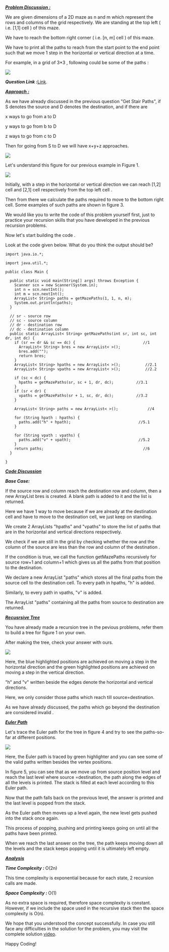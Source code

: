 <i style="text-decoration:underline"><b>Problem Discussion :</b></i>

We are given dimensions of a 2D maze as n and m which represent the rows and columns of the grid respectively.
We are standing at the top left ( i.e. [1,1] cell ) of this maze.

We have to reach the bottom right corner ( i.e. [n, m] cell ) of this maze.

We have to print all the paths to reach from the start point to the end point such that we move 1 step in the horizontal or vertical direction at a time.

For example, in a grid of 3*3 , following could be some of the paths :

<img src="https://pepvids.sgp1.cdn.digitaloceanspaces.com/articles/get_maze_paths/get_maze_paths_1.png">

<i><b>Question Link :</b></i>[Link](https://www.pepcoding.com/resources/online-java-foundation/recursion-with-arraylists/get-maze-paths-official/ojquestion).

<i style="text-decoration:underline"><b>Approach :</b></i>

As we have already discussed in the previous question "Get Stair Paths", if S denotes the source and D denotes the destination, and if there are

x ways to go from a to D

y ways to go from b to D

z ways to go from c to D

Then for going from S to D we will have x+y+z approaches.

<img src="https://pepvids.sgp1.cdn.digitaloceanspaces.com/articles/get_maze_paths/get_maze_paths_2.png">

Let's understand this figure for our previous example in Figure 1.

<img src="https://pepvids.sgp1.cdn.digitaloceanspaces.com/articles/get_maze_paths/get_maze_paths_3.png">

Initially, with a step in the horizontal or vertical direction we can reach [1,2] cell and [2,1] cell respectively from the top left cell .

Then from there we calculate the paths required to move to the bottom right cell. Some examples of such paths are shown in figure 3.

We would like you to write the code of this problem yourself first, just to practice your recursion skills that you have developed in the previous recursion problems.

Now let's start building the code .

Look at the code given below. What do you think the output should be?

```
import java.io.*;

import java.util.*;

public class Main {

  public static void main(String[] args) throws Exception {
    Scanner scn = new Scanner(System.in);
    int n = scn.nextInt();
    int m = scn.nextInt();
    ArrayList< String> paths = getMazePaths(1, 1, n, m);
    System.out.println(paths);
  }

  // sr - source row
  // sc - source column
  // dr - destination row
  // dc - destination column
  public static ArrayList< String> getMazePaths(int sr, int sc, int dr, int dc) {
    if (sr == dr && sc == dc) {                              //1
      ArrayList< String> bres = new ArrayList< >();
      bres.add("");
      return bres;
    }
    ArrayList< String> hpaths = new ArrayList< >();           //2.1
    ArrayList< String> vpaths = new ArrayList< >();           //2.2

    if (sc < dc) {
      hpaths = getMazePaths(sr, sc + 1, dr, dc);          //3.1
    }
    if (sr < dr) {
      vpaths = getMazePaths(sr + 1, sc, dr, dc);          //3.2
    }

    ArrayList< String> paths = new ArrayList< >();             //4

    for (String hpath : hpaths) {
      paths.add("h" + hpath);                              //5.1
    }

    for (String vpath : vpaths) {
      paths.add("v" + vpath);                              //5.2
    }
    return paths;                                            //6
  }

}
```

<i style="text-decoration:underline"><b>Code Discussion </b></i>

<i><b>Base Case: </b></i>

If the source row and column reach the destination row and column, then a new ArrayList bres is created. A blank path is added to it and the list is returned. 

Here we have 1 way to move because if we are already at the destination cell and have to move to the destination cell, we just keep on standing.

We create 2 ArrayLists "hpaths" and "vpaths" to store the list of paths that are in the horizontal and vertical directions respectively.

We check if we are still in the grid by checking whether the row and the column of the source are less than the row and column of the destination .

If the condition is true, we call the function getMazePaths recursively for source row+1 and column+1 which gives us all the paths from that position to the destination.

We declare a new ArrayList "paths" which stores all the final paths from the source cell to the destination cell.
To every path in hpaths, "h" is added.

Similarly, to every path in vpaths, "v" is added.

The ArrayList "paths" containing all the paths from source to destination are returned.

<i style="text-decoration:underline"><b>Recusrsive Tree </b></i>

You have already made a recursion tree in the pevious problems, refer them to build a tree for figure 1 on your own.

After making the tree, check your answer with ours.

<img src="https://pepvids.sgp1.cdn.digitaloceanspaces.com/articles/get_maze_paths/get_maze_paths_4.png">

Here, the blue highlighted positions are achieved on moving a step in the horizontal direction and the green highlighted positions are achieved on moving a step in the vertical direction.

"h" and "v" written beside the edges denote the horizontal and vertical directions.

Here, we only consider those paths which reach till source=destination.

As we have already discussed, the paths which go beyond the destination are considered invalid .

<i style="text-decoration:underline"><b>Euler Path </b></i>

Let's trace the Euler path for the tree in figure 4 and try to see the paths-so-far at different positions.

<img src="https://pepvids.sgp1.cdn.digitaloceanspaces.com/articles/get_maze_paths/get_maze_paths_5.png">

Here, the Euler path is traced by green highlighter and you can see some of the valid paths written besides the vertex positions.

In figure 5, you can see that as we move up from source position level and reach the last level where source =destination, the path along the edges of all the levels is printed. The stack is filled at each level according to this Euler path.

Now that the path falls back on the previous level, the answer is printed and the last level is popped from the stack.

As the Euler path then moves up a level again, the new level gets pushed into the stack once again. 

This process of popping, pushing and printing keeps going on until all the paths have been printed.

When we reach the last answer on the tree, the path keeps moving down all the levels and the stack keeps popping until it is ultimately left empty.

<i style="text-decoration:underline"><b>Analysis </b></i>

<i><b>Time Complexity : </b></i>
O(2n)

This time complexity is exponential because for each state, 2 recursion calls are made.

<i><b>Space Complexity : </b></i>
O(1)

As no extra space is required, therefore space complexity is constant. However, if we include the space used in the recursive stack then the space complexity is O(n).

We hope that you understood the concept successfully. In case you still face any difficulties in the solution for the problem, you may visit the complete solution [video](https://www.youtube.com/watch?v=7i41gZLXe5k).

Happy Coding!